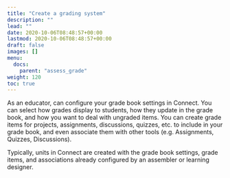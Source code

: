 ```yaml
---
title: "Create a grading system"
description: ""
lead: ""
date: 2020-10-06T08:48:57+00:00
lastmod: 2020-10-06T08:48:57+00:00
draft: false
images: []
menu:
  docs:
    parent: "assess_grade"
weight: 120
toc: true
---
```


 As an educator, can configure your grade book settings in Connect. You can select how grades display to students, how they update in the grade book, and how you want to deal with ungraded items. You can create grade items for projects, assignments, discussions, quizzes, etc. to include in your grade book, and even associate them with other tools (e.g. Assignments, Quizzes, Discussions).

Typically, units in Connect are created with the grade book settings, grade items, and associations already configured by an assembler or learning designer. 
